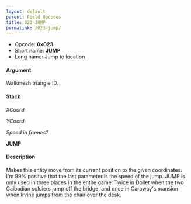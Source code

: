 ```yaml
---
layout: default
parent: Field Opcodes
title: 023_JUMP
permalink: /023-jump/
---
```


-   Opcode: **0x023**
-   Short name: **JUMP**
-   Long name: Jump to location

#### Argument

Walkmesh triangle ID.

#### Stack

  
*XCoord*

*YCoord*

*Speed in frames?*

**JUMP**

#### Description

Makes this entity move from its current position to the given coordinates. I'm 99% positive that the last parameter is the speed of the jump. JUMP is only used in three places in the entire game: Twice in Dollet when the two Galbadian soldiers jump off the bridge, and once in Caraway's mansion when Irvine jumps from the chair over the desk.
